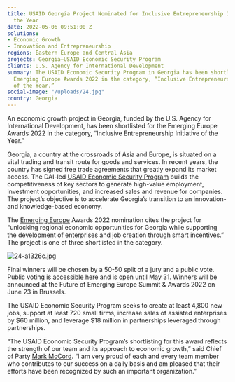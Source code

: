 ```yaml
---
title: USAID Georgia Project Nominated for Inclusive Entrepreneurship Initiative of
  the Year
date: 2022-05-06 09:51:00 Z
solutions:
- Economic Growth
- Innovation and Entrepreneurship
regions: Eastern Europe and Central Asia
projects: Georgia—USAID Economic Security Program
clients: U.S. Agency for International Development
summary: The USAID Economic Security Program in Georgia has been shortlisted for the
  Emerging Europe Awards 2022 in the category, “Inclusive Entrepreneurship Initiative
  of the Year.”
social-image: "/uploads/24.jpg"
country: Georgia
---
```


An economic growth project in Georgia, funded by the U.S. Agency for International Development, has been shortlisted for the Emerging Europe Awards 2022 in the category, “Inclusive Entrepreneurship Initiative of the Year.”

Georgia, a country at the crossroads of Asia and Europe, is situated on a vital trading and transit route for goods and services. In recent years, the country has signed free trade agreements that greatly expand its market access. The DAI-led [USAID Economic Security Program](https://www.dai.com/our-work/projects/georgia-usaid-economic-security-program-georgia-esp) builds the competitiveness of key sectors to generate high-value employment, investment opportunities, and increased sales and revenue for companies. The project’s objective is to accelerate Georgia’s transition to an innovation- and knowledge-based economy.

The [Emerging Europe](https://emerging-europe.com/future-of-ee-about/) Awards 2022 nomination cites the project for “unlocking regional economic opportunities for Georgia while supporting the development of enterprises and job creation through smart incentives.” The project is one of three shortlisted in the category.

![24-a1326c.jpg](/uploads/24-a1326c.jpg)
 
Final winners will be chosen by a 50-50 split of a jury and a public vote. Public voting is [accessible here](https://emerging-europe.com/future-of-ee-awards/shortlist/) and is open until May 31. Winners will be announced at the Future of Emerging Europe Summit & Awards 2022 on June 23 in Brussels.  
  
The USAID Economic Security Program seeks to create at least 4,800 new jobs, support at least 720 small firms, increase sales of assisted enterprises by $60 million, and leverage $18 million in partnerships leveraged through partnerships.

“The USAID Economic Security Program’s shortlisting for this award reflects the strength of our team and its approach to economic growth,” said Chief of Party [Mark McCord](https://www.dai.com/who-we-are/our-team/mark-mccord). “I am very proud of each and every team member who contributes to our success on a daily basis and am pleased that their efforts have been recognized by such an important organization.”